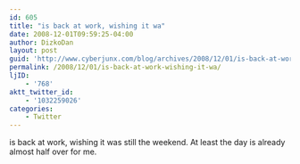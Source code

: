 ```yaml
---
id: 605
title: "is back at work, wishing it wa"
date: 2008-12-01T09:59:25-04:00
author: DizkoDan
layout: post
guid: 'http://www.cyberjunx.com/blog/archives/2008/12/01/is-back-at-work-wishing-it-wa/'
permalink: /2008/12/01/is-back-at-work-wishing-it-wa/
ljID:
    - '768'
aktt_twitter_id:
    - '1032259026'
categories:
    - Twitter
---
```


is back at work, wishing it was still the weekend. At least the day is already almost half over for me.